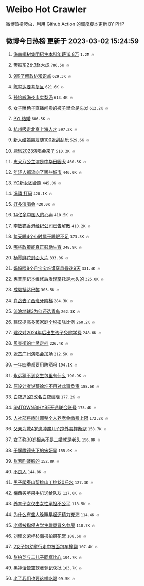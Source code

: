 # Weibo Hot Crawler 



微博热榜爬虫，利用 Github Action 的调度脚本更新 BY PHP 


## 微博今日热榜 更新于 2023-03-02 15:24:59 
1. [海南椰树集团招生本科年薪16.8万](https://s.weibo.com/weibo?q=%23%E6%B5%B7%E5%8D%97%E6%A4%B0%E6%A0%91%E9%9B%86%E5%9B%A2%E6%8B%9B%E7%94%9F%E6%9C%AC%E7%A7%91%E5%B9%B4%E8%96%AA16.8%E4%B8%87%23&t=31&band_rank=1&Refer=top) `1.2M 🔥` 

1. [樊振东2比3赵大成](https://s.weibo.com/weibo?q=%23%E6%A8%8A%E6%8C%AF%E4%B8%9C2%E6%AF%943%E8%B5%B5%E5%A4%A7%E6%88%90%23&t=31&band_rank=2&Refer=top) `786.5K 🔥` 

1. [9图了解政协知识点](https://s.weibo.com/weibo?q=%239%E5%9B%BE%E4%BA%86%E8%A7%A3%E6%94%BF%E5%8D%8F%E7%9F%A5%E8%AF%86%E7%82%B9%23&t=31&band_rank=3&Refer=top) `629.3K 🔥` 

1. [陈玺达要考复旦](https://s.weibo.com/weibo?q=%23%E9%99%88%E7%8E%BA%E8%BE%BE%E8%A6%81%E8%80%83%E5%A4%8D%E6%97%A6%23&t=31&band_rank=4&Refer=top) `621.6K 🔥` 

1. [孙怡威海夜市卖梨汤](https://s.weibo.com/weibo?q=%23%E5%AD%99%E6%80%A1%E5%A8%81%E6%B5%B7%E5%A4%9C%E5%B8%82%E5%8D%96%E6%A2%A8%E6%B1%A4%23&t=31&band_rank=5&Refer=top) `613.4K 🔥` 

1. [女子曝杨子直播间卖的被子里全是头发](https://s.weibo.com/weibo?q=%23%E5%A5%B3%E5%AD%90%E6%9B%9D%E6%9D%A8%E5%AD%90%E7%9B%B4%E6%92%AD%E9%97%B4%E5%8D%96%E7%9A%84%E8%A2%AB%E5%AD%90%E9%87%8C%E5%85%A8%E6%98%AF%E5%A4%B4%E5%8F%91%23&t=31&band_rank=6&Refer=top) `612.2K 🔥` 

1. [PYL结婚](https://s.weibo.com/weibo?q=%23PYL%E7%BB%93%E5%A9%9A%23&t=31&band_rank=7&Refer=top) `606.5K 🔥` 

1. [杭州吸走北京上海人才](https://s.weibo.com/weibo?q=%23%E6%9D%AD%E5%B7%9E%E5%90%B8%E8%B5%B0%E5%8C%97%E4%BA%AC%E4%B8%8A%E6%B5%B7%E4%BA%BA%E6%89%8D%23&t=31&band_rank=8&Refer=top) `597.2K 🔥` 

1. [新人结婚朋友随100张刮刮乐](https://s.weibo.com/weibo?q=%23%E6%96%B0%E4%BA%BA%E7%BB%93%E5%A9%9A%E6%9C%8B%E5%8F%8B%E9%9A%8F100%E5%BC%A0%E5%88%AE%E5%88%AE%E4%B9%90%23&t=31&band_rank=9&Refer=top) `529.6K 🔥` 

1. [鹿晗2023演唱会来了](https://s.weibo.com/weibo?q=%23%E9%B9%BF%E6%99%972023%E6%BC%94%E5%94%B1%E4%BC%9A%E6%9D%A5%E4%BA%86%23&t=31&band_rank=10&Refer=top) `510.3K 🔥` 

1. [忠犬八公主演是中华田园犬](https://s.weibo.com/weibo?q=%23%E5%BF%A0%E7%8A%AC%E5%85%AB%E5%85%AC%E4%B8%BB%E6%BC%94%E6%98%AF%E4%B8%AD%E5%8D%8E%E7%94%B0%E5%9B%AD%E7%8A%AC%23&t=31&band_rank=11&Refer=top) `460.5K 🔥` 

1. [年轻人都流向了哪些城市](https://s.weibo.com/weibo?q=%23%E5%B9%B4%E8%BD%BB%E4%BA%BA%E9%83%BD%E6%B5%81%E5%90%91%E4%BA%86%E5%93%AA%E4%BA%9B%E5%9F%8E%E5%B8%82%23&t=31&band_rank=12&Refer=top) `446.0K 🔥` 

1. [YG新女团合照](https://s.weibo.com/weibo?q=%23YG%E6%96%B0%E5%A5%B3%E5%9B%A2%E5%90%88%E7%85%A7%23&t=31&band_rank=13&Refer=top) `445.0K 🔥` 

1. [冯禧 打码](https://s.weibo.com/weibo?q=%E5%86%AF%E7%A6%A7%20%E6%89%93%E7%A0%81&t=31&band_rank=14&Refer=top) `420.1K 🔥` 

1. [好多演唱会](https://s.weibo.com/weibo?q=%E5%A5%BD%E5%A4%9A%E6%BC%94%E5%94%B1%E4%BC%9A&t=31&band_rank=15&Refer=top) `420.0K 🔥` 

1. [14亿多中国人的心声](https://s.weibo.com/weibo?q=%2314%E4%BA%BF%E5%A4%9A%E4%B8%AD%E5%9B%BD%E4%BA%BA%E7%9A%84%E5%BF%83%E5%A3%B0%23&t=31&band_rank=16&Refer=top) `410.5K 🔥` 

1. [李敏镐香港经纪公司已告解散](https://s.weibo.com/weibo?q=%23%E6%9D%8E%E6%95%8F%E9%95%90%E9%A6%99%E6%B8%AF%E7%BB%8F%E7%BA%AA%E5%85%AC%E5%8F%B8%E5%B7%B2%E5%91%8A%E8%A7%A3%E6%95%A3%23&t=31&band_rank=17&Refer=top) `410.2K 🔥` 

1. [每天睡4个小时属于睡眠不足](https://s.weibo.com/weibo?q=%23%E6%AF%8F%E5%A4%A9%E7%9D%A14%E4%B8%AA%E5%B0%8F%E6%97%B6%E5%B1%9E%E4%BA%8E%E7%9D%A1%E7%9C%A0%E4%B8%8D%E8%B6%B3%23&t=31&band_rank=18&Refer=top) `373.3K 🔥` 

1. [哪些政策能真正鼓励生育](https://s.weibo.com/weibo?q=%23%E5%93%AA%E4%BA%9B%E6%94%BF%E7%AD%96%E8%83%BD%E7%9C%9F%E6%AD%A3%E9%BC%93%E5%8A%B1%E7%94%9F%E8%82%B2%23&t=31&band_rank=19&Refer=top) `348.9K 🔥` 

1. [杨幂鲜花封面大片](https://s.weibo.com/weibo?q=%23%E6%9D%A8%E5%B9%82%E9%B2%9C%E8%8A%B1%E5%B0%81%E9%9D%A2%E5%A4%A7%E7%89%87%23&t=31&band_rank=20&Refer=top) `333.0K 🔥` 

1. [妈妈喂8个月宝宝吃馍窒息昏迷9天](https://s.weibo.com/weibo?q=%23%E5%A6%88%E5%A6%88%E5%96%828%E4%B8%AA%E6%9C%88%E5%AE%9D%E5%AE%9D%E5%90%83%E9%A6%8D%E7%AA%92%E6%81%AF%E6%98%8F%E8%BF%B79%E5%A4%A9%23&t=31&band_rank=21&Refer=top) `331.4K 🔥` 

1. [惠普笔记本维修后发现掌托是木头的](https://s.weibo.com/weibo?q=%23%E6%83%A0%E6%99%AE%E7%AC%94%E8%AE%B0%E6%9C%AC%E7%BB%B4%E4%BF%AE%E5%90%8E%E5%8F%91%E7%8E%B0%E6%8E%8C%E6%89%98%E6%98%AF%E6%9C%A8%E5%A4%B4%E7%9A%84%23&t=31&band_rank=22&Refer=top) `325.0K 🔥` 

1. [成毅抵达巴黎](https://s.weibo.com/weibo?q=%23%E6%88%90%E6%AF%85%E6%8A%B5%E8%BE%BE%E5%B7%B4%E9%BB%8E%23&t=31&band_rank=23&Refer=top) `303.5K 🔥` 

1. [肖战去了西班牙阶梯](https://s.weibo.com/weibo?q=%23%E8%82%96%E6%88%98%E5%8E%BB%E4%BA%86%E8%A5%BF%E7%8F%AD%E7%89%99%E9%98%B6%E6%A2%AF%23&t=31&band_rank=24&Refer=top) `284.3K 🔥` 

1. [流浪地球3为何还选青岛](https://s.weibo.com/weibo?q=%23%E6%B5%81%E6%B5%AA%E5%9C%B0%E7%90%833%E4%B8%BA%E4%BD%95%E8%BF%98%E9%80%89%E9%9D%92%E5%B2%9B%23&t=31&band_rank=25&Refer=top) `262.3K 🔥` 

1. [建议提高多孩家庭个税扣除比例](https://s.weibo.com/weibo?q=%23%E5%BB%BA%E8%AE%AE%E6%8F%90%E9%AB%98%E5%A4%9A%E5%AD%A9%E5%AE%B6%E5%BA%AD%E4%B8%AA%E7%A8%8E%E6%89%A3%E9%99%A4%E6%AF%94%E4%BE%8B%23&t=31&band_rank=26&Refer=top) `260.2K 🔥` 

1. [建议对2024年后出生孩子免除学费](https://s.weibo.com/weibo?q=%23%E5%BB%BA%E8%AE%AE%E5%AF%B92024%E5%B9%B4%E5%90%8E%E5%87%BA%E7%94%9F%E5%AD%A9%E5%AD%90%E5%85%8D%E9%99%A4%E5%AD%A6%E8%B4%B9%23&t=31&band_rank=27&Refer=top) `248.6K 🔥` 

1. [贝克街的亡灵定档](https://s.weibo.com/weibo?q=%23%E8%B4%9D%E5%85%8B%E8%A1%97%E7%9A%84%E4%BA%A1%E7%81%B5%E5%AE%9A%E6%A1%A3%23&t=31&band_rank=28&Refer=top) `226.4K 🔥` 

1. [张杰广州演唱会加场](https://s.weibo.com/weibo?q=%23%E5%BC%A0%E6%9D%B0%E5%B9%BF%E5%B7%9E%E6%BC%94%E5%94%B1%E4%BC%9A%E5%8A%A0%E5%9C%BA%23&t=31&band_rank=29&Refer=top) `212.5K 🔥` 

1. [一年四季都要用防晒吗](https://s.weibo.com/weibo?q=%23%E4%B8%80%E5%B9%B4%E5%9B%9B%E5%AD%A3%E9%83%BD%E8%A6%81%E7%94%A8%E9%98%B2%E6%99%92%E5%90%97%23&t=31&band_rank=30&Refer=top) `194.1K 🔥` 

1. [永远猜不到女生包里有什么](https://s.weibo.com/weibo?q=%23%E6%B0%B8%E8%BF%9C%E7%8C%9C%E4%B8%8D%E5%88%B0%E5%A5%B3%E7%94%9F%E5%8C%85%E9%87%8C%E6%9C%89%E4%BB%80%E4%B9%88%23&t=31&band_rank=31&Refer=top) `190.9K 🔥` 

1. [原设计者说蔡徐坤不用对此事负责](https://s.weibo.com/weibo?q=%23%E5%8E%9F%E8%AE%BE%E8%AE%A1%E8%80%85%E8%AF%B4%E8%94%A1%E5%BE%90%E5%9D%A4%E4%B8%8D%E7%94%A8%E5%AF%B9%E6%AD%A4%E4%BA%8B%E8%B4%9F%E8%B4%A3%23&t=31&band_rank=32&Refer=top) `188.6K 🔥` 

1. [白夜追凶2改名白夜破晓](https://s.weibo.com/weibo?q=%23%E7%99%BD%E5%A4%9C%E8%BF%BD%E5%87%B62%E6%94%B9%E5%90%8D%E7%99%BD%E5%A4%9C%E7%A0%B4%E6%99%93%23&t=31&band_rank=33&Refer=top) `177.2K 🔥` 

1. [SMTOWN和HYBE开通联合账号](https://s.weibo.com/weibo?q=%23SMTOWN%E5%92%8CHYBE%E5%BC%80%E9%80%9A%E8%81%94%E5%90%88%E8%B4%A6%E5%8F%B7%23&t=31&band_rank=34&Refer=top) `175.4K 🔥` 

1. [人社部将适时调整个人养老金缴费上限](https://s.weibo.com/weibo?q=%23%E4%BA%BA%E7%A4%BE%E9%83%A8%E5%B0%86%E9%80%82%E6%97%B6%E8%B0%83%E6%95%B4%E4%B8%AA%E4%BA%BA%E5%85%BB%E8%80%81%E9%87%91%E7%BC%B4%E8%B4%B9%E4%B8%8A%E9%99%90%23&t=31&band_rank=35&Refer=top) `172.2K 🔥` 

1. [父亲为救4岁患肿瘤儿子跑外卖摔断腿](https://s.weibo.com/weibo?q=%23%E7%88%B6%E4%BA%B2%E4%B8%BA%E6%95%914%E5%B2%81%E6%82%A3%E8%82%BF%E7%98%A4%E5%84%BF%E5%AD%90%E8%B7%91%E5%A4%96%E5%8D%96%E6%91%94%E6%96%AD%E8%85%BF%23&t=31&band_rank=36&Refer=top) `158.7K 🔥` 

1. [女子称30岁相亲不是二婚就是老头](https://s.weibo.com/weibo?q=%23%E5%A5%B3%E5%AD%90%E7%A7%B030%E5%B2%81%E7%9B%B8%E4%BA%B2%E4%B8%8D%E6%98%AF%E4%BA%8C%E5%A9%9A%E5%B0%B1%E6%98%AF%E8%80%81%E5%A4%B4%23&t=31&band_rank=37&Refer=top) `156.8K 🔥` 

1. [于朦胧镜头下的宋妍霏](https://s.weibo.com/weibo?q=%23%E4%BA%8E%E6%9C%A6%E8%83%A7%E9%95%9C%E5%A4%B4%E4%B8%8B%E7%9A%84%E5%AE%8B%E5%A6%8D%E9%9C%8F%23&t=31&band_rank=38&Refer=top) `155.9K 🔥` 

1. [张若昀敲胸的](https://s.weibo.com/weibo?q=%23%E5%BC%A0%E8%8B%A5%E6%98%80%E6%95%B2%E8%83%B8%E7%9A%84%23&t=31&band_rank=39&Refer=top) `152.8K 🔥` 

1. [不良人](https://s.weibo.com/weibo?q=%E4%B8%8D%E8%89%AF%E4%BA%BA&t=31&band_rank=40&Refer=top) `144.8K 🔥` 

1. [男子爬泰山帮挑山工挑120斤水](https://s.weibo.com/weibo?q=%23%E7%94%B7%E5%AD%90%E7%88%AC%E6%B3%B0%E5%B1%B1%E5%B8%AE%E6%8C%91%E5%B1%B1%E5%B7%A5%E6%8C%91120%E6%96%A4%E6%B0%B4%23&t=31&band_rank=41&Refer=top) `127.3K 🔥` 

1. [梅西买苹果手机送给队友](https://s.weibo.com/weibo?q=%23%E6%A2%85%E8%A5%BF%E4%B9%B0%E8%8B%B9%E6%9E%9C%E6%89%8B%E6%9C%BA%E9%80%81%E7%BB%99%E9%98%9F%E5%8F%8B%23&t=31&band_rank=42&Refer=top) `127.0K 🔥` 

1. [养育子女仅由女性承担不公平](https://s.weibo.com/weibo?q=%23%E5%85%BB%E8%82%B2%E5%AD%90%E5%A5%B3%E4%BB%85%E7%94%B1%E5%A5%B3%E6%80%A7%E6%89%BF%E6%8B%85%E4%B8%8D%E5%85%AC%E5%B9%B3%23&t=31&band_rank=43&Refer=top) `118.5K 🔥` 

1. [为什么有些人晚睡早起还精力充沛](https://s.weibo.com/weibo?q=%23%E4%B8%BA%E4%BB%80%E4%B9%88%E6%9C%89%E4%BA%9B%E4%BA%BA%E6%99%9A%E7%9D%A1%E6%97%A9%E8%B5%B7%E8%BF%98%E7%B2%BE%E5%8A%9B%E5%85%85%E6%B2%9B%23&t=31&band_rank=44&Refer=top) `114.4K 🔥` 

1. [老师被指侵占学生雕塑冒名参展](https://s.weibo.com/weibo?q=%23%E8%80%81%E5%B8%88%E8%A2%AB%E6%8C%87%E4%BE%B5%E5%8D%A0%E5%AD%A6%E7%94%9F%E9%9B%95%E5%A1%91%E5%86%92%E5%90%8D%E5%8F%82%E5%B1%95%23&t=31&band_rank=45&Refer=top) `110.7K 🔥` 

1. [刘耀文荣梓杉海报拍摄花絮](https://s.weibo.com/weibo?q=%23%E5%88%98%E8%80%80%E6%96%87%E8%8D%A3%E6%A2%93%E6%9D%89%E6%B5%B7%E6%8A%A5%E6%8B%8D%E6%91%84%E8%8A%B1%E7%B5%AE%23&t=31&band_rank=46&Refer=top) `108.6K 🔥` 

1. [2女子抱幼童行走中被面包车撞翻](https://s.weibo.com/weibo?q=%232%E5%A5%B3%E5%AD%90%E6%8A%B1%E5%B9%BC%E7%AB%A5%E8%A1%8C%E8%B5%B0%E4%B8%AD%E8%A2%AB%E9%9D%A2%E5%8C%85%E8%BD%A6%E6%92%9E%E7%BF%BB%23&t=31&band_rank=47&Refer=top) `107.4K 🔥` 

1. [张柏芝与二儿子同框比心](https://s.weibo.com/weibo?q=%23%E5%BC%A0%E6%9F%8F%E8%8A%9D%E4%B8%8E%E4%BA%8C%E5%84%BF%E5%AD%90%E5%90%8C%E6%A1%86%E6%AF%94%E5%BF%83%23&t=31&band_rank=48&Refer=top) `104.7K 🔥` 

1. [黑神话悟空软著登记获批](https://s.weibo.com/weibo?q=%23%E9%BB%91%E7%A5%9E%E8%AF%9D%E6%82%9F%E7%A9%BA%E8%BD%AF%E8%91%97%E7%99%BB%E8%AE%B0%E8%8E%B7%E6%89%B9%23&t=31&band_rank=49&Refer=top) `103.7K 🔥` 

1. [老了我们也要这样吃喝](https://s.weibo.com/weibo?q=%23%E8%80%81%E4%BA%86%E6%88%91%E4%BB%AC%E4%B9%9F%E8%A6%81%E8%BF%99%E6%A0%B7%E5%90%83%E5%96%9D%23&t=31&band_rank=50&Refer=top) `99.5K 🔥` 


